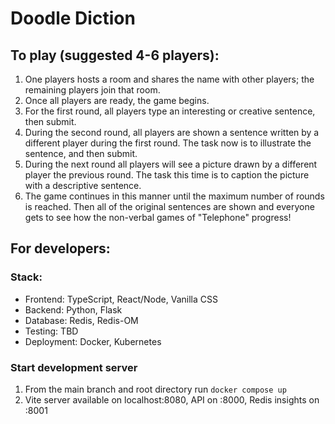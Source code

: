 # Doodle Diction

## To play (suggested 4-6 players):
1. One players hosts a room and shares the name with other players; the remaining players join that room.
2. Once all players are ready, the game begins.
3. For the first round, all players type an interesting or creative sentence, then submit.
4. During the second round, all players are shown a sentence written by a different player during the first round. The task now is to illustrate the sentence, and then submit.
5. During the next round all players will see a picture drawn by a different player the previous round. The task this time is to caption the picture with a descriptive sentence.
6. The game continues in this manner until the maximum number of rounds is reached. Then all of the original sentences are shown and everyone gets to see how the non-verbal games of "Telephone" progress!


## For developers:
### Stack:
- Frontend: TypeScript, React/Node, Vanilla CSS
- Backend: Python, Flask
- Database: Redis, Redis-OM
- Testing: TBD
- Deployment: Docker, Kubernetes

### Start development server
1. From the main branch and root directory run ```docker compose up```
2. Vite server available on localhost:8080, API on :8000, Redis insights on :8001